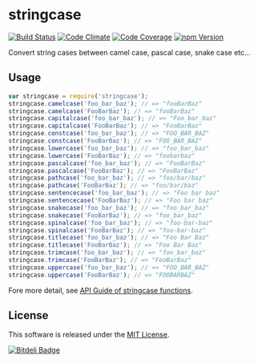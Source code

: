 stringcase
==========

<!-- Badge Start -->
<a name="badges"></a>

[![Build Status][bd_travis_shield_url]][bd_travis_url]
[![Code Climate][bd_codeclimate_shield_url]][bd_codeclimate_url]
[![Code Coverage][bd_codeclimate_coverage_shield_url]][bd_codeclimate_url]
[![npm Version][bd_npm_shield_url]][bd_npm_url]

[bd_repo_url]: https://github.com/okunishinishi/node-stringcase
[bd_travis_url]: http://travis-ci.org/okunishinishi/node-stringcase
[bd_travis_shield_url]: http://img.shields.io/travis/okunishinishi/node-stringcase.svg?style=flat
[bd_license_url]: https://github.com/okunishinishi/node-stringcase/blob/master/LICENSE
[bd_codeclimate_url]: http://codeclimate.com/github/okunishinishi/node-stringcase
[bd_codeclimate_shield_url]: http://img.shields.io/codeclimate/github/okunishinishi/node-stringcase.svg?style=flat
[bd_codeclimate_coverage_shield_url]: http://img.shields.io/codeclimate/coverage/github/okunishinishi/node-stringcase.svg?style=flat
[bd_gemnasium_url]: https://gemnasium.com/okunishinishi/node-stringcase
[bd_gemnasium_shield_url]: https://gemnasium.com/okunishinishi/node-stringcase.svg
[bd_npm_url]: http://www.npmjs.org/package/stringcase
[bd_npm_shield_url]: http://img.shields.io/npm/v/stringcase.svg?style=flat

<!-- Badge End -->


<!-- Description Start -->
<a name="description"></a>

Convert string cases between camel case, pascal case, snake case etc...

<!-- Description End -->



<!-- Sections Start -->
<a name="sections"></a>

Usage
-------

```Javascript
var stringcase = require('stringcase');
stringcase.camelcase('foo_bar_baz'); // => "fooBarBaz"
stringcase.camelcase('FooBarBaz'); // => "fooBarBaz"
stringcase.capitalcase('foo_bar_baz'); // => "Foo_bar_baz"
stringcase.capitalcase('FooBarBaz'); // => "FooBarBaz"
stringcase.constcase('foo_bar_baz'); // => "FOO_BAR_BAZ"
stringcase.constcase('FooBarBaz'); // => "FOO_BAR_BAZ"
stringcase.lowercase('foo_bar_baz'); // => "foo_bar_baz"
stringcase.lowercase('FooBarBaz'); // => "foobarbaz"
stringcase.pascalcase('foo_bar_baz'); // => "FooBarBaz"
stringcase.pascalcase('FooBarBaz'); // => "FooBarBaz"
stringcase.pathcase('foo_bar_baz'); // => "foo/bar/baz"
stringcase.pathcase('FooBarBaz'); // => "foo/bar/baz"
stringcase.sentencecase('foo_bar_baz'); // => "Foo bar baz"
stringcase.sentencecase('FooBarBaz'); // => "Foo bar baz"
stringcase.snakecase('foo_bar_baz'); // => "foo_bar_baz"
stringcase.snakecase('FooBarBaz'); // => "foo_bar_baz"
stringcase.spinalcase('foo_bar_baz'); // => "foo-bar-baz"
stringcase.spinalcase('FooBarBaz'); // => "foo-bar-baz"
stringcase.titlecase('foo_bar_baz'); // => "Foo Bar Baz"
stringcase.titlecase('FooBarBaz'); // => "Foo Bar Baz"
stringcase.trimcase('foo_bar_baz'); // => "foo_bar_baz"
stringcase.trimcase('FooBarBaz'); // => "FooBarBaz"
stringcase.uppercase('foo_bar_baz'); // => "FOO_BAR_BAZ"
stringcase.uppercase('FooBarBaz'); // => "FOOBARBAZ"

```

Fore more detail, see [API Guide of stringcase functions](http://okunishinishi.github.io/node-stringcase/apiguide/module-stringcase_lib.html).



<!-- Sections Start -->


<!-- LICENSE Start -->
<a name="license"></a>

License
-------
This software is released under the [MIT License](https://github.com/okunishinishi/node-stringcase/blob/master/LICENSE).

<!-- LICENSE End -->




[![Bitdeli Badge](https://d2weczhvl823v0.cloudfront.net/okunishinishi/stringcase/trend.png)](https://bitdeli.com/free "Bitdeli Badge")

